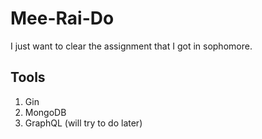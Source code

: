 # Mee-Rai-Do
I just want to clear the assignment that I got in sophomore.

## Tools
1. Gin
2. MongoDB
3. GraphQL (will try to do later)
